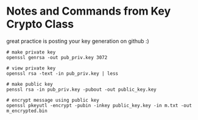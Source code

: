 # Notes and Commands from Key Crypto Class
great practice is posting your key generation on github :)
```
# make private key
openssl genrsa -out pub_priv.key 3072   

# view private key
openssl rsa -text -in pub_priv.key | less

# make public key
penssl rsa -in pub_priv.key -pubout -out public_key.key

# encrypt message using public key
openssl pkeyutl -encrypt -pubin -inkey public_key.key -in m.txt -out m_encrypted.bin
```